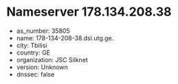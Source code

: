 # Nameserver 178.134.208.38

* as_number: 35805
* name: 178-134-208-38.dsl.utg.ge.
* city: Tbilisi
* country: GE
* organization: JSC Silknet
* version: Unknown
* dnssec: false

